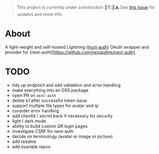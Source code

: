 > This project is currently under construction 👷🏗️🚧⚠️
> See [this issue](https://github.com/nextauthjs/next-auth/issues/7872) for updates and more info

# About

A light-weight and self-hosted Lightning ([lnurl-auth](https://fiatjaf.com/e0a35204.html)) OAuth wrapper and provider for (next-auth)[https://github.com/nextauthjs/next-auth].

# TODO

- tidy up endpoint and add validation and error handling
- make everything into an OSS package
- open PR on `next-auth`
- delete k1 after successful token issue
- support multiple file types for avatar and qr
- consider error handling
- add clientId / secret back if necessary for security
- light / dark mode
- ability to build custom QR login pages
- investigate CSRF for next-auth
- decide on terminology (avatar or image or picture)
- add readme
- add example repos
